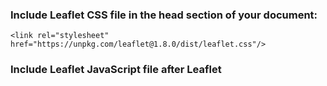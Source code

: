 ### Include Leaflet CSS file in the head section of your document:

    <link rel="stylesheet" href="https://unpkg.com/leaflet@1.8.0/dist/leaflet.css"/>

### Include Leaflet JavaScript file after Leaflet